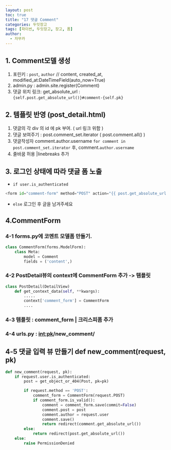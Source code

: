 ```yaml
---
layout: post
toc: true
title: "17 댓글 Comment"
categories: 두잇장고
tags: [파이썬, 두잇장고, 장고, 폼]
author:
  - 자무카
---
```



## 1. Comment모델 생성

1. 포린키 : `post`, `author` // content, created_at, modified_at:DateTimeField(auto_now=True)
2. admin.py : admin.site.register(Comment)
3. 댓글 위치 링크: get_absolute_url : `{self.post.get_absolute_url()}#comment-{self.pk}`

## 2. 템플릿 반영 (post_detail.html)

1. 댓글의 각 div 의 id 에 pk 부여. ( url 링크 위함 )
2. 댓글 보여주기 : post.comment_set.iterator ( post.comment.all() )
3. 댓글작성자 comment.author.username 
`for comment in post.comment_set.iterator` 후, comment.`author.username` 
4. 줄바꿈 허용 |linebreaks 추가

## 3. 로그인 상태에 따라 댓글 폼 노출

- `if user.is_authenticated`


```python
<form id="comment-form" method="POST" action="{{ post.get_absolute_url }}new_comment/">
```

- `else` 로그인 후 글을 남겨주세요


## 4.CommentForm

### 4-1 forms.py에 코멘트 모델폼 만들기.

```python
class CommentForm(forms.ModelForm):
    class Meta:
        model = Comment
        fields = ('content',)
```

### 4-2 PostDetail뷰의 context에 CommentForm 추가 -> 템플릿

```python
class PostDetail(DetailView)
    def get_context_data(self, **kwargs):
        .....
        context['comment_form'] = CommentForm
        ....
```
### 4-3 템플릿 : comment_form | 크리스피폼 추가

### 4-4 urls.py : <int:pk>/new_comment/

## 4-5 댓글 입력 뷰 만들기 def new_comment(request, pk)

```python
def new_comment(request, pk):
    if request.user.is_authenticated:
        post = get_object_or_404(Post, pk=pk)

        if request.method == 'POST':
            comment_form = CommentForm(request.POST)
            if comment_form.is_valid():
                comment = comment_form.save(commit=False)
                comment.post = post
                comment.author = request.user
                comment.save()
                return redirect(comment.get_absolute_url())
        else:
            return redirect(post.get_absolute_url())
    else:
        raise PermissionDenied
```
